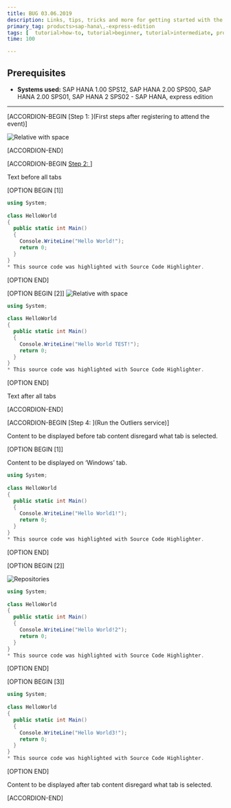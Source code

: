 ```yaml
---
title: BUG 03.06.2019
description: Links, tips, tricks and more for getting started with the SAP HANA, express edition
primary_tag: products>sap-hana\,-express-edition
tags: [  tutorial>how-to, tutorial>beginner, tutorial>intermediate, products>sap-hana, products>sap-hana\,-express-edition  ]
time: 100

---
```

## Prerequisites  
 - **Systems used:** SAP HANA 1.00 SPS12, SAP HANA 2.00 SPS00, SAP HANA 2.00 SPS01, SAP HANA 2 SPS02 - SAP HANA, express edition


---

[ACCORDION-BEGIN [Step 1: ](First steps after registering to attend the event)]

 
![Relative with space](tutorials/bug/cat.png)

[ACCORDION-END]


[ACCORDION-BEGIN [Step 2: ](TEST)] 

Text before all tabs

[OPTION BEGIN [1]]

```c#
using System;
 
class HelloWorld
{
  public static int Main()
  {
    Console.WriteLine("Hello World!");
    return 0;
  }
}
* This source code was highlighted with Source Code Highlighter.
```
[OPTION END]
  
[OPTION BEGIN [2]]
![Relative with space](tutorials/bug/cat.png)

```c#
using System;
 
class HelloWorld
{
  public static int Main()
  {
    Console.WriteLine("Hello World TEST!");
    return 0;
  }
}
* This source code was highlighted with Source Code Highlighter.
```
[OPTION END]

Text after all tabs
 
[ACCORDION-END]  


[ACCORDION-BEGIN [Step 4: ](Run the Outliers service)]

Content to be displayed before tab content disregard what tab is selected.

[OPTION BEGIN [1]]

Content to be displayed on ‘Windows’ tab.

```c#
using System;
 
class HelloWorld
{
  public static int Main()
  {
    Console.WriteLine("Hello World1!");
    return 0;
  }
}
* This source code was highlighted with Source Code Highlighter.
```
[OPTION END]

[OPTION BEGIN [2]]

![Repositories](cat.png)

```c#
using System;
 
class HelloWorld
{
  public static int Main()
  {
    Console.WriteLine("Hello World!2");
    return 0;
  }
}
* This source code was highlighted with Source Code Highlighter.
```

[OPTION END]

[OPTION BEGIN [3]]

```c#
using System;
 
class HelloWorld
{
  public static int Main()
  {
    Console.WriteLine("Hello World3!");
    return 0;
  }
}
* This source code was highlighted with Source Code Highlighter.
```

[OPTION END]

Content to be displayed after tab content disregard what tab is selected.

[ACCORDION-END]
